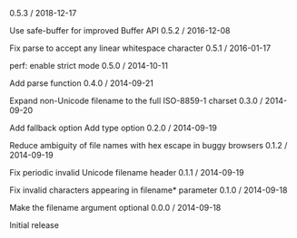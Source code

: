 0.5.3 / 2018-12-17

Use safe-buffer for improved Buffer API
0.5.2 / 2016-12-08

Fix parse to accept any linear whitespace character
0.5.1 / 2016-01-17

perf: enable strict mode
0.5.0 / 2014-10-11

Add parse function
0.4.0 / 2014-09-21

Expand non-Unicode filename to the full ISO-8859-1 charset
0.3.0 / 2014-09-20

Add fallback option
Add type option
0.2.0 / 2014-09-19

Reduce ambiguity of file names with hex escape in buggy browsers
0.1.2 / 2014-09-19

Fix periodic invalid Unicode filename header
0.1.1 / 2014-09-19

Fix invalid characters appearing in filename* parameter
0.1.0 / 2014-09-18

Make the filename argument optional
0.0.0 / 2014-09-18

Initial release
